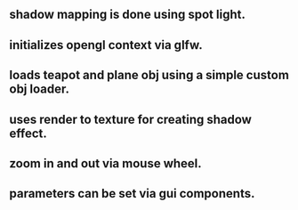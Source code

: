 ## shadow mapping is done using spot light.  

## initializes opengl context via glfw. 

## loads teapot and plane obj using a simple custom obj loader.

## uses render to texture for creating shadow effect.  

## zoom in and out via mouse wheel.   

## parameters can be set via gui components.  



